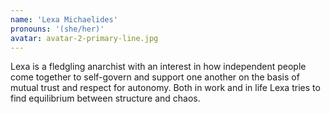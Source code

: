 ```yaml
---
name: 'Lexa Michaelides'
pronouns: '(she/her)'
avatar: avatar-2-primary-line.jpg
---
```

Lexa is a fledgling anarchist with an interest in how independent people come together to self-govern and support one another on the basis of mutual trust and respect for autonomy. Both in work and in life Lexa tries to find equilibrium between structure and chaos.